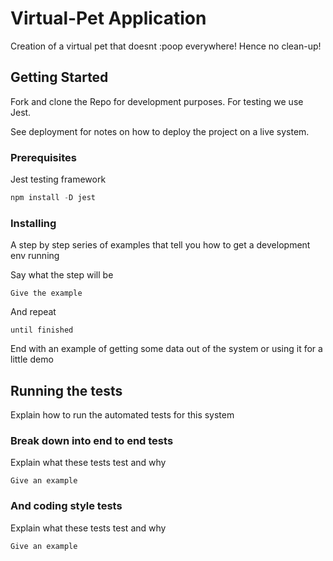 # Virtual-Pet Application

Creation of a virtual pet that doesnt :poop everywhere! Hence no clean-up!

## Getting Started

Fork and clone the Repo for development purposes. For testing we use Jest.

See deployment for notes on how to deploy the project on a live system.

### Prerequisites

Jest testing framework 
```JavaScript
npm install -D jest
```

### Installing

A step by step series of examples that tell you how to get a development env running

Say what the step will be

```
Give the example
```

And repeat

```
until finished
```

End with an example of getting some data out of the system or using it for a little demo

## Running the tests

Explain how to run the automated tests for this system

### Break down into end to end tests

Explain what these tests test and why

```
Give an example
```

### And coding style tests

Explain what these tests test and why

```
Give an example
```
